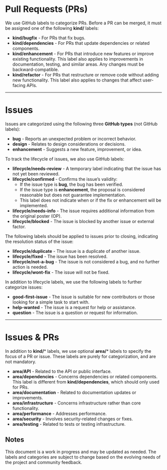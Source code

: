 # **Pull Requests (PRs)**

We use GitHub labels to categorize PRs. Before a PR can be merged, it must be assigned one of the following **kind/** labels:

- **kind/bugfix** - For PRs that fix bugs.
- **kind/dependencies** - For PRs that update dependencies or related components.
- **kind/enhancement** - For PRs that introduce new features or improve existing functionality. This label also applies to improvements in documentation, testing, and similar areas. Any changes must be backward-compatible.
- **kind/refactor** - For PRs that restructure or remove code without adding new functionality. This label also applies to changes that affect user-facing APIs.

---

# **Issues**

Issues are categorized using the following three **GitHub types** (not GitHub labels):

- **bug** - Reports an unexpected problem or incorrect behavior.
- **design** - Relates to design considerations or decisions.
- **enhancement** - Suggests a new feature, improvement, or idea.

To track the lifecycle of issues, we also use GitHub labels:

- **lifecycle/needs-review** - A temporary label indicating that the issue has not yet been reviewed.
- **lifecycle/confirmed** - Confirms the issue’s validity:
  - If the issue type is **bug**, the bug has been verified.
  - If the issue type is **enhancement**, the proposal is considered reasonable but does not guarantee implementation.
  - This label does not indicate when or if the fix or enhancement will be implemented.
- **lifecycle/needs-info** - The issue requires additional information from the original poster (OP).
- **lifecycle/blocked** - The issue is blocked by another issue or external factor.

The following labels should be applied to issues prior to closing, indicating the resolution status of the issue:

- **lifecycle/duplicate** - The issue is a duplicate of another issue.
- **lifecycle/fixed** - The issue has been resolved.
- **lifecycle/not-a-bug** - The issue is not considered a bug, and no further action is needed.
- **lifecycle/wont-fix** - The issue will not be fixed.

In addition to lifecycle labels, we use the following labels to further categorize issues:

- **good-first-issue** - The issue is suitable for new contributors or those looking for a simple task to start with.
- **help-wanted** - The issue is a request for help or assistance.
- **question** - The issue is a question or request for information.

---

# **Issues & PRs**

In addition to **kind/*** labels, we use optional **area/*** labels to specify the focus of a PR or issue. These labels are purely for categorization, and are not mandatory.

- **area/API** - Related to the API or public interface.
- **area/dependencies** - Concerns dependencies or related components. This label is different from **kind/dependencies**, which should only used for PRs.
- **area/documentation** - Related to documentation updates or improvements.
- **area/infrastructure** - Concerns infrastructure rather than core functionality.
- **area/performance** - Addresses performance.
- **area/security** - Involves security-related changes or fixes.
- **area/testing** - Related to tests or testing infrastructure.


## Notes
This document is a work in progress and may be updated as needed. The labels and categories are subject to change based on the evolving needs of the project and community feedback.